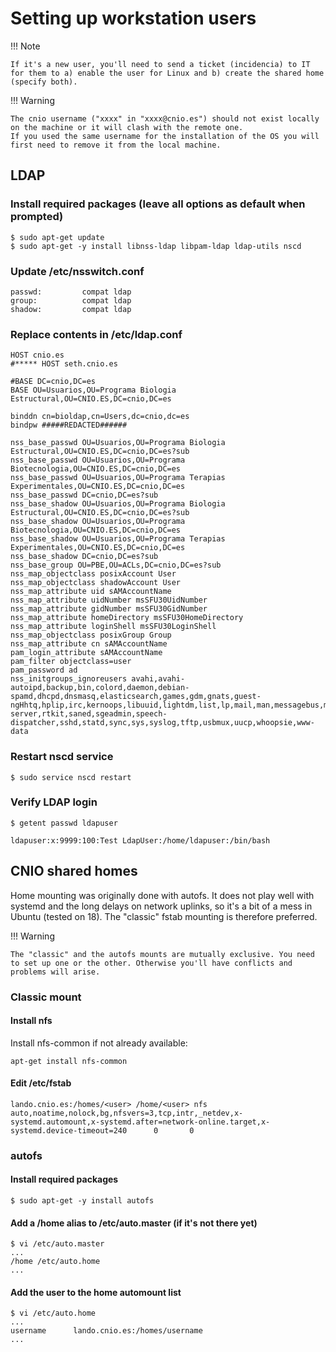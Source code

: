 # Setting up workstation users

!!! Note

    If it's a new user, you'll need to send a ticket (incidencia) to IT for them to a) enable the user for Linux and b) create the shared home (specify both).

!!! Warning

    The cnio username ("xxxx" in "xxxx@cnio.es") should not exist locally on the machine or it will clash with the remote one.
    If you used the same username for the installation of the OS you will first need to remove it from the local machine.

## LDAP

### Install required packages (leave all options as default when prompted)

    $ sudo apt-get update
    $ sudo apt-get -y install libnss-ldap libpam-ldap ldap-utils nscd
  
### Update /etc/nsswitch.conf

    passwd:         compat ldap
    group:          compat ldap
    shadow:         compat ldap

### Replace contents in /etc/ldap.conf

```
HOST cnio.es
#***** HOST seth.cnio.es

#BASE DC=cnio,DC=es
BASE OU=Usuarios,OU=Programa Biologia Estructural,OU=CNIO.ES,DC=cnio,DC=es

binddn cn=bioldap,cn=Users,dc=cnio,dc=es
bindpw #####REDACTED######

nss_base_passwd OU=Usuarios,OU=Programa Biologia Estructural,OU=CNIO.ES,DC=cnio,DC=es?sub
nss_base_passwd OU=Usuarios,OU=Programa Biotecnologia,OU=CNIO.ES,DC=cnio,DC=es
nss_base_passwd OU=Usuarios,OU=Programa Terapias Experimentales,OU=CNIO.ES,DC=cnio,DC=es
nss_base_passwd DC=cnio,DC=es?sub
nss_base_shadow OU=Usuarios,OU=Programa Biologia Estructural,OU=CNIO.ES,DC=cnio,DC=es?sub
nss_base_shadow OU=Usuarios,OU=Programa Biotecnologia,OU=CNIO.ES,DC=cnio,DC=es
nss_base_shadow OU=Usuarios,OU=Programa Terapias Experimentales,OU=CNIO.ES,DC=cnio,DC=es
nss_base_shadow DC=cnio,DC=es?sub
nss_base_group OU=PBE,OU=ACLs,DC=cnio,DC=es?sub
nss_map_objectclass posixAccount User
nss_map_objectclass shadowAccount User
nss_map_attribute uid sAMAccountName
nss_map_attribute uidNumber msSFU30UidNumber
nss_map_attribute gidNumber msSFU30GidNumber
nss_map_attribute homeDirectory msSFU30HomeDirectory
nss_map_attribute loginShell msSFU30LoginShell
nss_map_objectclass posixGroup Group
nss_map_attribute cn sAMAccountName
pam_login_attribute sAMAccountName
pam_filter objectclass=user
pam_password ad  
nss_initgroups_ignoreusers avahi,avahi-autoipd,backup,bin,colord,daemon,debian-spamd,dhcpd,dnsmasq,elasticsearch,games,gdm,gnats,guest-ngHhtq,hplip,irc,kernoops,libuuid,lightdm,list,lp,mail,man,messagebus,mysql,nagios,news,postfix,postgres,proxy,pulse,root,rstudio-server,rtkit,saned,sgeadmin,speech-dispatcher,sshd,statd,sync,sys,syslog,tftp,usbmux,uucp,whoopsie,www-data
```

### Restart nscd service

    $ sudo service nscd restart

### Verify LDAP login
    $ getent passwd ldapuser

    ldapuser:x:9999:100:Test LdapUser:/home/ldapuser:/bin/bash

## CNIO shared homes

Home mounting was originally done with autofs. It does not play well with systemd and the long delays on network uplinks, so it's a bit of a mess in Ubuntu (tested on 18). The "classic" fstab mounting is therefore preferred.

!!! Warning

    The "classic" and the autofs mounts are mutually exclusive. You need to set up one or the other. Otherwise you'll have conflicts and problems will arise.

### Classic mount

#### Install nfs

Install nfs-common if not already available:

    apt-get install nfs-common

#### Edit /etc/fstab

    lando.cnio.es:/homes/<user> /home/<user> nfs  auto,noatime,nolock,bg,nfsvers=3,tcp,intr,_netdev,x-systemd.automount,x-systemd.after=network-online.target,x-systemd.device-timeout=240      0       0

### autofs

#### Install required packages

    $ sudo apt-get -y install autofs

#### Add a /home alias to /etc/auto.master (if it's not there yet)

    $ vi /etc/auto.master
    ...
    /home /etc/auto.home
    ...

#### Add the user to the home automount list

    $ vi /etc/auto.home
    ...
    username      lando.cnio.es:/homes/username
    ...
